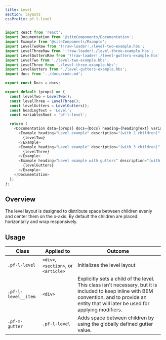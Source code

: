 ```yaml
---
title: Level
section: layouts
cssPrefix: pf-l-level
---
```

```js
import React from 'react';
import Documentation from '@siteComponents/Documentation';
import Example from '@siteComponents/Example';
import LevelTwoRaw from '!!raw-loader!./level-two-example.hbs';
import LevelThreeRaw from '!!raw-loader!./level-three-example.hbs';
import LevelGuttersRaw from '!!raw-loader!./level-gutters-example.hbs';
import LevelTwo from './level-two-example.hbs';
import LevelThree from './level-three-example.hbs';
import LevelGutters from './level-gutters-example.hbs';
import docs from '../docs/code.md';

export const Docs = docs;

export default (props) => {
  const levelTwo = LevelTwo();
  const levelThree = LevelThree();
  const levelGutters = LevelGutters();
  const headingText = 'Level';
  const variablesRoot = 'pf-l-level';

  return (
    <Documentation data={props} docs={Docs} heading={headingText} variablesRoot={variablesRoot} className="is-layout-page">
      <Example heading="Level example" description="(with 2 children)" handlebars={LevelTwoRaw}>
        {levelTwo}
      </Example>
      <Example heading="Level example" description="(with 3 children)" handlebars={LevelThreeRaw}>
        {levelThree}
      </Example>
      <Example heading="Level example with gutters" description="(with 3 children)" handlebars={LevelGuttersRaw}>
        {levelGutters}
      </Example>
    </Documentation>
  );
};
```

## Overview

The level layout is designed to distribute space between children evenly and center them on the x-axis. By default the children are placed horizontally and wrap responsively.

## Usage

| Class | Applied to | Outcome |
| -- | -- | -- |
| `.pf-l-level` | `<div>`, `<section>`, or `<article>` | Initializes the level layout |
| `.pf-l-level__item` | `<div>` | Explicitly sets a child of the level. This class isn't necessary, but it is included to keep inline with BEM convention, and to provide an entity that will later be used for applying modifiers. |
| `.pf-m-gutter` | `.pf-l-level` | Adds space between children by using the globally defined gutter value. |
